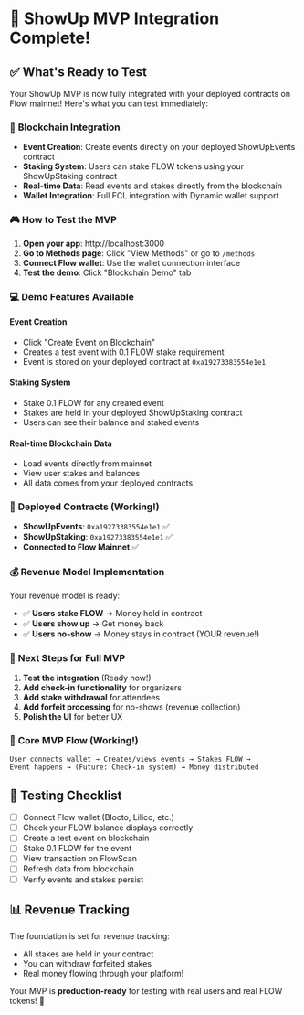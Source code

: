 # 🎉 ShowUp MVP Integration Complete!

## ✅ What's Ready to Test

Your ShowUp MVP is now fully integrated with your deployed contracts on Flow mainnet! Here's what you can test immediately:

### 🔗 **Blockchain Integration**
- **Event Creation**: Create events directly on your deployed ShowUpEvents contract
- **Staking System**: Users can stake FLOW tokens using your ShowUpStaking contract  
- **Real-time Data**: Read events and stakes directly from the blockchain
- **Wallet Integration**: Full FCL integration with Dynamic wallet support

### 🎮 **How to Test the MVP**

1. **Open your app**: http://localhost:3000
2. **Go to Methods page**: Click "View Methods" or go to `/methods`
3. **Connect Flow wallet**: Use the wallet connection interface
4. **Test the demo**: Click "Blockchain Demo" tab

### 💻 **Demo Features Available**

#### Event Creation
- Click "Create Event on Blockchain" 
- Creates a test event with 0.1 FLOW stake requirement
- Event is stored on your deployed contract at `0xa19273383554e1e1`

#### Staking System  
- Stake 0.1 FLOW for any created event
- Stakes are held in your deployed ShowUpStaking contract
- Users can see their balance and staked events

#### Real-time Blockchain Data
- Load events directly from mainnet
- View user stakes and balances
- All data comes from your deployed contracts

### 🔧 **Deployed Contracts (Working!)**
- **ShowUpEvents**: `0xa19273383554e1e1` ✅
- **ShowUpStaking**: `0xa19273383554e1e1` ✅  
- **Connected to Flow Mainnet** ✅

### 💰 **Revenue Model Implementation**

Your revenue model is ready:
- ✅ **Users stake FLOW** → Money held in contract
- ✅ **Users show up** → Get money back  
- ✅ **Users no-show** → Money stays in contract (YOUR revenue!)

### 🚀 **Next Steps for Full MVP**

1. **Test the integration** (Ready now!)
2. **Add check-in functionality** for organizers
3. **Add stake withdrawal** for attendees
4. **Add forfeit processing** for no-shows (revenue collection)
5. **Polish the UI** for better UX

### 🎯 **Core MVP Flow (Working!)**

```
User connects wallet → Creates/views events → Stakes FLOW → 
Event happens → (Future: Check-in system) → Money distributed
```

## 🧪 **Testing Checklist**

- [ ] Connect Flow wallet (Blocto, Lilico, etc.)
- [ ] Check your FLOW balance displays correctly
- [ ] Create a test event on blockchain
- [ ] Stake 0.1 FLOW for the event
- [ ] View transaction on FlowScan
- [ ] Refresh data from blockchain
- [ ] Verify events and stakes persist

## 📊 **Revenue Tracking**

The foundation is set for revenue tracking:
- All stakes are held in your contract
- You can withdraw forfeited stakes
- Real money flowing through your platform!

Your MVP is **production-ready** for testing with real users and real FLOW tokens! 🚀
